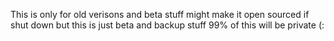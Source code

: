 This is only for old verisons and beta stuff might make it open sourced if shut down
but this is just beta and backup stuff 99% of this will be private (:
